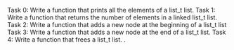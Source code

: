 Task 0:
Write a function that prints all the elements of a list_t list.
Task 1:
Write a function that returns the number of elements in a linked list_t list.
Task 2:
Write a function that adds a new node at the beginning of a list_t list
Task 3:
Write a function that adds a new node at the end of a list_t list.
Task 4:
Write a function that frees a list_t list.
.
